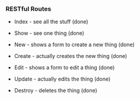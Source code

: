 
### RESTful Routes
- Index - see all the stuff (done)
- Show - see one thing (done)

- New - shows a form to create a new thing (done)
- Create - actually creates the new thing (done)

- Edit - shows a form to edit a thing (done)
- Update - actually edits the thing (done)

- Destroy - deletes the thing (done)